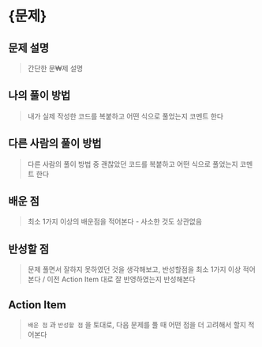 # {문제}

## 문제 설명

> 간단한 문₩제 설명

## 나의 풀이 방법

> 내가 실제 작성한 코드를 복붙하고 어떤 식으로 풀었는지 코멘트 한다

## 다른 사람의 풀이 방법

> 다른 사람의 풀이 방법 중 괜찮았던 코드를 복붙하고 어떤 식으로 풀었는지 코멘트 한다

## 배운 점

>  최소 1가지 이상의 배운점을 적어본다 - 사소한 것도 상관없음

## 반성할 점

> 문제 풀면서 잘하지 못하였던 것을 생각해보고, 반성할점을 최소 1가지 이상 적어본다 / 이전 Action Item 대로 잘 반영하였는지 반성해본다

## Action Item

> `배운 점` 과 `반성할 점` 을 토대로, 다음 문제를 풀 때 어떤 점을 더 고려해서 할지 적어본다